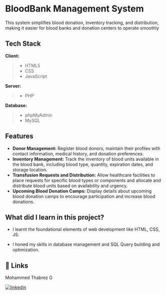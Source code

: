 # BloodBank Management System

This system simplifies blood donation, inventory tracking, and distribution, making it easier for blood banks and donation centers to operate smoothly


## Tech Stack

**Client:**   
>- HTML5  
>- CSS  
>- JavaScript 

**Server:**  
>- PHP

**Database:**  
>- phpMyAdmin  
>- MySQL


## Features

- **Donor Management:** Register blood donors, maintain their profiles with contact information, medical history, and donation preferences.
- **Inventory Management:** Track the inventory of blood units available in the blood bank, including blood type, quantity, expiration dates, and storage location.
- **Transfusion Requests and Distribution:** Allow healthcare facilities to place requests for specific blood types or components and allocate and distribute blood units based on availability and urgency.
- **Upcoming Blood Donation Camps:** Display details about upcoming blood donation camps to encourage participation and increase blood donations.


## What did I learn in this project?

- I learnt the foundational elements of web development like HTML, CSS, JS.

- I honed my skills in database management and SQL Query building and optimization.


## 🔗 Links
Mohammed Thabrez G

[![linkedin](https://img.shields.io/badge/linkedin-0A66C2?style=for-the-badge&logo=linkedin&logoColor=white)](https://www.linkedin.com/in/md-thabrez/)

